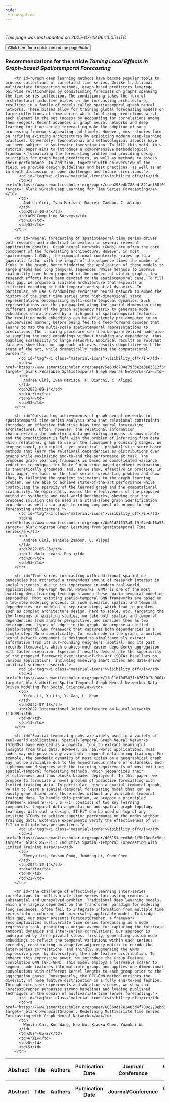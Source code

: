 ```yaml
---
hide:
 - navigation
---
```

<!DOCTYPE html>
#
<html lang="en">
<head>
  <meta charset="utf-8">
</head>

<body>
  <p>
  <i class="footer">This page was last updated on 2025-07-28 06:13:05 UTC</i>
  </p>
  
  <div class="note info" onclick="startIntro()">
    <p>
      <button type="button" class="buttons">
        <div style="display: flex; align-items: center;">
        Click here for a quick intro of the page! <i class="material-icons">help</i>
        </div>
      </button>
    </p>
  </div>

  <p>
  <h3 data-intro='Recommendations for the article'>
    Recommendations for the article <i>Taming Local Effects in Graph-based Spatiotemporal Forecasting</i>
  </h3>
  <table id="table1" class="display wrap" style="width:100%">
  <thead>
    <tr>
        <th data-intro='Click to view the abstract (if available)'>Abstract</th>
        <th>Title</th>
        <th>Authors</th>
        <th>Publication Date</th>
        <th>Journal/ Conference</th>
        <th>Citation count</th>
        <th data-intro='Highest h-index among the authors'>Highest h-index</th>
    </tr>
  </thead>
  <tbody>
    
        <tr id="Graph deep learning methods have become popular tools to process collections of correlated time series. Unlike traditional multivariate forecasting methods, graph-based predictors leverage pairwise relationships by conditioning forecasts on graphs spanning the time series collection. The conditioning takes the form of architectural inductive biases on the forecasting architecture, resulting in a family of models called spatiotemporal graph neural networks. These biases allow for training global forecasting models on large collections of time series while localizing predictions w.r.t. each element in the set (nodes) by accounting for correlations among them (edges). Recent advances in graph neural networks and deep learning for time series forecasting make the adoption of such processing framework appealing and timely. However, most studies focus on refining existing architectures by exploiting modern deep-learning practices. Conversely, foundational and methodological aspects have not been subject to systematic investigation. To fill this void, this tutorial paper aims to introduce a comprehensive methodological framework formalizing the forecasting problem and providing design principles for graph-based predictors, as well as methods to assess their performance. In addition, together with an overview of the field, we provide design guidelines and best practices, as well as an in-depth discussion of open challenges and future directions.">
          <td id="tag"><i class="material-icons">visibility_off</i></td>
          <td><a href="https://www.semanticscholar.org/paper/ccea298edb788edf821aef58f0952c3e8debc25a" target='_blank'>Graph Deep Learning for Time Series Forecasting</a></td>
          <td>
            Andrea Cini, Ivan Marisca, Daniele Zambon, C. Alippi
          </td>
          <td>2023-10-24</td>
          <td>ACM Computing Surveys</td>
          <td>16</td>
          <td>53</td>
        </tr>
    
        <tr id="Neural forecasting of spatiotemporal time series drives both research and industrial innovation in several relevant application domains. Graph neural networks (GNNs) are often the core component of the forecasting architecture. However, in most spatiotemporal GNNs, the computational complexity scales up to a quadratic factor with the length of the sequence times the number of links in the graph, hence hindering the application of these models to large graphs and long temporal sequences. While methods to improve scalability have been proposed in the context of static graphs, few research efforts have been devoted to the spatiotemporal case. To fill this gap, we propose a scalable architecture that exploits an efficient encoding of both temporal and spatial dynamics. In particular, we use a randomized recurrent neural network to embed the history of the input time series into high-dimensional state representations encompassing multi-scale temporal dynamics. Such representations are then propagated along the spatial dimension using different powers of the graph adjacency matrix to generate node embeddings characterized by a rich pool of spatiotemporal features. The resulting node embeddings can be efficiently pre-computed in an unsupervised manner, before being fed to a feed-forward decoder that learns to map the multi-scale spatiotemporal representations to predictions. The training procedure can then be parallelized node-wise by sampling the node embeddings without breaking any dependency, thus enabling scalability to large networks. Empirical results on relevant datasets show that our approach achieves results competitive with the state of the art, while dramatically reducing the computational burden.">
          <td id="tag"><i class="material-icons">visibility_off</i></td>
          <td><a href="https://www.semanticscholar.org/paper/5e60dc704e7933e2a3e83512f345bba0debfe3f3" target='_blank'>Scalable Spatiotemporal Graph Neural Networks</a></td>
          <td>
            Andrea Cini, Ivan Marisca, F. Bianchi, C. Alippi
          </td>
          <td>2022-09-14</td>
          <td>ArXiv</td>
          <td>57</td>
          <td>53</td>
        </tr>
    
        <tr id="Outstanding achievements of graph neural networks for spatiotemporal time series analysis show that relational constraints introduce an effective inductive bias into neural forecasting architectures. Often, however, the relational information characterizing the underlying data-generating process is unavailable and the practitioner is left with the problem of inferring from data which relational graph to use in the subsequent processing stages. We propose novel, principled - yet practical - probabilistic score-based methods that learn the relational dependencies as distributions over graphs while maximizing end-to-end the performance at task. The proposed graph learning framework is based on consolidated variance reduction techniques for Monte Carlo score-based gradient estimation, is theoretically grounded, and, as we show, effective in practice. In this paper, we focus on the time series forecasting problem and show that, by tailoring the gradient estimators to the graph learning problem, we are able to achieve state-of-the-art performance while controlling the sparsity of the learned graph and the computational scalability. We empirically assess the effectiveness of the proposed method on synthetic and real-world benchmarks, showing that the proposed solution can be used as a stand-alone graph identification procedure as well as a graph learning component of an end-to-end forecasting architecture.">
          <td id="tag"><i class="material-icons">visibility_off</i></td>
          <td><a href="https://www.semanticscholar.org/paper/0d01d21137a5af9f04e4b16a55a0f732cb8a540b" target='_blank'>Sparse Graph Learning from Spatiotemporal Time Series</a></td>
          <td>
            Andrea Cini, Daniele Zambon, C. Alippi
          </td>
          <td>2022-05-26</td>
          <td>J. Mach. Learn. Res.</td>
          <td>20</td>
          <td>53</td>
        </tr>
    
        <tr id="Time series forecasting with additional spatial de-pendencies has attracted a tremendous amount of research interest in social sciences, due to its importance in modern real-world applications. The Graph Neural Networks (GNN) is one of the most exciting deep learning techniques among these spatio-temporal modeling approaches. Most existing spatio-temporal GNN frameworks are based on a two-step modeling process. In such scenario, spatial and temporal dependencies are modeled in separate steps, which lead to problems such as complex architecture design, hard to scale, etc. Targeting the shortcomings of existing studies, we take both spatial and temporal dependencies from another perspective, and consider them as two heterogeneous types of edges in the graph. We propose a unified spatio-temporal GNN framework that captures both dependencies in a single step. More specifically, for each node in the graph, a unified neural network component is designed to simultaneously extract information from its sur-rounding neighbors (spatial) and its past records (temporal), which enables much easier dependency aggregation with faster execution. Experiment results demonstrate the superiority of the proposed framework over state-of-the-art (SOTA) baselines on various applications, including modeling smart cities and data-driven political science research.">
          <td id="tag"><i class="material-icons">visibility_off</i></td>
          <td><a href="https://www.semanticscholar.org/paper/1fa11d10d7871cb7610f7e980fcf713979ce1c6e" target='_blank'>Unified Spatio-Temporal Graph Neural Networks: Data-Driven Modeling for Social Science</a></td>
          <td>
            Yifan Li, Yu Lin, Y. Gao, L. Khan
          </td>
          <td>2022-07-18</td>
          <td>2022 International Joint Conference on Neural Networks (IJCNN)</td>
          <td>0</td>
          <td>13</td>
        </tr>
    
        <tr id="Spatial-temporal graphs are widely used in a variety of real-world applications. Spatial-Temporal Graph Neural Networks (STGNNs) have emerged as a powerful tool to extract meaningful insights from this data. However, in real-world applications, most nodes may not possess any available temporal data during training. For example, the pandemic dynamics of most cities on a geographical graph may not be available due to the asynchronous nature of outbreaks. Such a phenomenon disagrees with the training requirements of most existing spatial-temporal forecasting methods, which jeopardizes their effectiveness and thus blocks broader deployment. In this paper, we propose to formulate a novel problem of inductive forecasting with limited training data. In particular, given a spatial-temporal graph, we aim to learn a spatial-temporal forecasting model that can be easily generalized onto those nodes without any available temporal training data. To handle this problem, we propose a principled framework named ST-FiT. ST-FiT consists of two key learning components: temporal data augmentation and spatial graph topology learning. With such a design, ST-FiT can be used on top of any existing STGNNs to achieve superior performance on the nodes without training data. Extensive experiments verify the effectiveness of ST-FiT in multiple key perspectives.">
          <td id="tag"><i class="material-icons">visibility_off</i></td>
          <td><a href="https://www.semanticscholar.org/paper/d05151eeedb6e1f5b10ce6c5dbd3de96467f481b" target='_blank'>ST-FiT: Inductive Spatial-Temporal Forecasting with Limited Training Data</a></td>
          <td>
            Zhenyu Lei, Yushun Dong, Jundong Li, Chen Chen
          </td>
          <td>2024-12-14</td>
          <td>ArXiv</td>
          <td>0</td>
          <td>22</td>
        </tr>
    
        <tr id="The challenge of effectively learning inter-series correlations for multivariate time series forecasting remains a substantial and unresolved problem. Traditional deep learning models, which are largely dependent on the Transformer paradigm for modeling long sequences, often fail to integrate information from multiple time series into a coherent and universally applicable model. To bridge this gap, our paper presents ForecastGrapher, a framework reconceptualizes multivariate time series forecasting as a node regression task, providing a unique avenue for capturing the intricate temporal dynamics and inter-series correlations. Our approach is underpinned by three pivotal steps: firstly, generating custom node embeddings to reflect the temporal variations within each series; secondly, constructing an adaptive adjacency matrix to encode the inter-series correlations; and thirdly, augmenting the GNNs' expressive power by diversifying the node feature distribution. To enhance this expressive power, we introduce the Group Feature Convolution GNN (GFC-GNN). This model employs a learnable scaler to segment node features into multiple groups and applies one-dimensional convolutions with different kernel lengths to each group prior to the aggregation phase. Consequently, the GFC-GNN method enriches the diversity of node feature distribution in a fully end-to-end fashion. Through extensive experiments and ablation studies, we show that ForecastGrapher surpasses strong baselines and leading published techniques in the domain of multivariate time series forecasting.">
          <td id="tag"><i class="material-icons">visibility_off</i></td>
          <td><a href="https://www.semanticscholar.org/paper/60560da7e2483d4f788c228ebd5e226ae1f40002" target='_blank'>ForecastGrapher: Redefining Multivariate Time Series Forecasting with Graph Neural Networks</a></td>
          <td>
            Wanlin Cai, Kun Wang, Hao Wu, Xiaoxu Chen, Yuankai Wu
          </td>
          <td>2024-05-28</td>
          <td>ArXiv</td>
          <td>0</td>
          <td>5</td>
        </tr>
    
  </tbody>
  <tfoot>
    <tr>
        <th>Abstract</th>
        <th>Title</th>
        <th>Authors</th>
        <th>Publication Date</th>
        <th>Journal/Conference</th>
        <th>Citation count</th>
        <th>Highest h-index</th>
    </tr>
  </tfoot>
  </table>
  </p>

</body>

<script>
var dataTableOptions = {
        initComplete: function () {
        this.api()
            .columns()
            .every(function () {
                let column = this;
 
                // Create select element
                let select = document.createElement('select');
                select.add(new Option(''));
                column.footer().replaceChildren(select);
 
                // Apply listener for user change in value
                select.addEventListener('change', function () {
                    column
                        .search(select.value, {exact: true})
                        .draw();
                });

                // keep the width of the select element same as the column
                select.style.width = '100%';
 
                // Add list of options
                column
                    .data()
                    .unique()
                    .sort()
                    .each(function (d, j) {
                        select.add(new Option(d));
                    });
            });
    },
    scrollX: false,
    scrollCollapse: true,
    paging: true,
    fixedColumns: true,
    columnDefs: [
        {"className": "dt-center", "targets": "_all"},
        // set width for both columns 0 and 1 as 25%
        { width: '5%', targets: 0 },
        { width: '25%', targets: 1 },
        { width: '20%', targets: 2 },
        { width: '10%', targets: 3 },
        { width: '20%', targets: 4 }

      ],
    pageLength: 10,
    layout: {
        topStart: {
            buttons: ['copy', 'csv', 'excel', 'pdf', 'print']
        }
    }
  }
  new DataTable('#table1', dataTableOptions);
  
  var table = $('#table1').DataTable();
  $('#table1 tbody').on('click', 'td:first-child', function () {
    var tr = $(this).closest('tr');
    var row = table.row( tr );

    var rowId = tr.attr('id');
    // alert(rowId);

    if (row.child.isShown()) {
      // This row is already open - close it.
      row.child.hide();
      tr.removeClass('shown');
      tr.find('td:first-child').html('<i class="material-icons">visibility_off</i>');
    } else {
      // Open row.
      // row.child('foo').show();
      var content = '<div class="child-row-content"><strong>Abstract:</strong> ' + rowId + '</div>';
      row.child(content).show();
      tr.addClass('shown');
      tr.find('td:first-child').html('<i class="material-icons">visibility</i>');
    }
  });
</script>
<style>
  .child-row-content {
    text-align: justify;
    text-justify: inter-word;
    word-wrap: break-word; /* Ensure long words are broken */
    white-space: normal; /* Ensure text wraps to the next line */
    max-width: 100%; /* Ensure content does not exceed the table width */
    padding: 10px; /* Optional: add some padding for better readability */
    /* font size */
    font-size: small;
  }
</style>
</html>